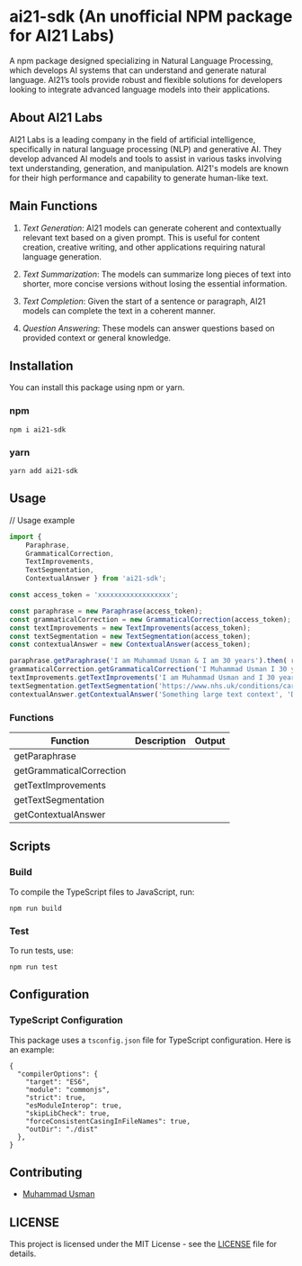 # ai21-sdk (An unofficial NPM package for AI21 Labs)
A npm package designed specializing in Natural Language Processing, which develops AI systems that can understand and generate natural language. AI21’s tools provide robust and flexible solutions for developers looking to integrate advanced language models into their applications.

## About AI21 Labs
AI21 Labs is a leading company in the field of artificial intelligence, specifically in natural language processing (NLP) and generative AI. They develop advanced AI models and tools to assist in various tasks involving text understanding, generation, and manipulation. AI21's models are known for their high performance and capability to generate human-like text.

## Main Functions
1. *Text Generation*: 
AI21 models can generate coherent and contextually relevant text based on a given prompt. This is useful for content creation, creative writing, and other applications requiring natural language generation.

2. *Text Summarization*: The models can summarize long pieces of text into shorter, more concise versions without losing the essential information.

3. *Text Completion*: Given the start of a sentence or paragraph, AI21 models can complete the text in a coherent manner.

4. *Question Answering*: These models can answer questions based on provided context or general knowledge.

## Installation

You can install this package using npm or yarn.

### npm

```npm i ai21-sdk```

### yarn

```yarn add ai21-sdk```

## Usage

// Usage example

```typescript
import { 
    Paraphrase, 
    GrammaticalCorrection, 
    TextImprovements,
    TextSegmentation,
    ContextualAnswer } from 'ai21-sdk';

const access_token = 'xxxxxxxxxxxxxxxxxx';

const paraphrase = new Paraphrase(access_token);
const grammaticalCorrection = new GrammaticalCorrection(access_token);
const textImprovements = new TextImprovements(access_token);
const textSegmentation = new TextSegmentation(access_token);
const contextualAnswer = new ContextualAnswer(access_token);

paraphrase.getParaphrase('I am Muhammad Usman & I am 30 years').then( result => console.log(result));
grammaticalCorrection.getGrammaticalCorrection('I Muhammad Usman I 30 years old').then( result => console.log(result));
textImprovements.getTextImprovements('I am Muhammad Usman and I 30 years old  Pakstan', ["fluency"]).then( result => console.log(result));
textSegmentation.getTextSegmentation('https://www.nhs.uk/conditions/carpal-tunnel-syndrome/', 'URL').then( result => console.log(result));
contextualAnswer.getContextualAnswer('Something large text context', 'Did the economy shrink?').then( result => console.log(result));

```

### Functions

| Function | Description | Output |
|---------|---------| ---------|
| getParaphrase |  |  | 
| getGrammaticalCorrection |  |  |
| getTextImprovements |  |  | 
| getTextSegmentation |  |  |
| getContextualAnswer |  |  | 

## Scripts

### Build

To compile the TypeScript files to JavaScript, run:

```npm run build```

### Test

To run tests, use:

```npm run test```

## Configuration

### TypeScript Configuration

This package uses a `tsconfig.json` file for TypeScript configuration. Here is an example:

```
{
  "compilerOptions": {
    "target": "ES6",
    "module": "commonjs",
    "strict": true,
    "esModuleInterop": true,
    "skipLibCheck": true,
    "forceConsistentCasingInFileNames": true,
    "outDir": "./dist"
  },
}
```

## Contributing

- [Muhammad Usman](https://github.com/muhammad-usman-108)

## LICENSE

This project is licensed under the MIT License - see the [LICENSE](https://github.com/muhammad-usman-108/ai21-sdk/blob/main/LICENSE) file for details.
